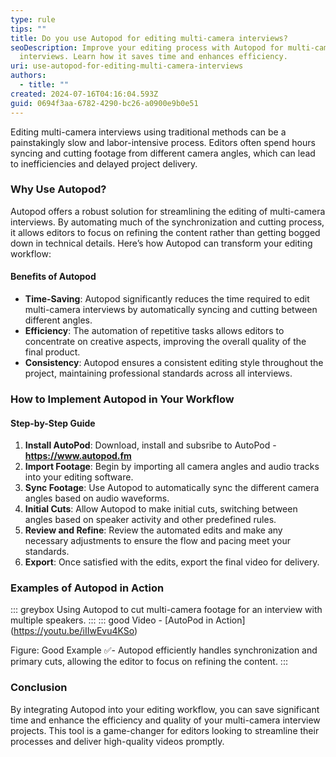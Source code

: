 ```yaml
---
type: rule
tips: ""
title: Do you use Autopod for editing multi-camera interviews?
seoDescription: Improve your editing process with Autopod for multi-camera
  interviews. Learn how it saves time and enhances efficiency.
uri: use-autopod-for-editing-multi-camera-interviews
authors:
  - title: ""
created: 2024-07-16T04:16:04.593Z
guid: 0694f3aa-6782-4290-bc26-a0900e9b0e51
---
```

Editing multi-camera interviews using traditional methods can be a painstakingly slow and labor-intensive process. Editors often spend hours syncing and cutting footage from different camera angles, which can lead to inefficiencies and delayed project delivery.

<!--endintro-->

### Why Use Autopod?

Autopod offers a robust solution for streamlining the editing of multi-camera interviews. By automating much of the synchronization and cutting process, it allows editors to focus on refining the content rather than getting bogged down in technical details. Here’s how Autopod can transform your editing workflow:

#### Benefits of Autopod

* **Time-Saving**: Autopod significantly reduces the time required to edit multi-camera interviews by automatically syncing and cutting between different angles.
* **Efficiency**: The automation of repetitive tasks allows editors to concentrate on creative aspects, improving the overall quality of the final product.
* **Consistency**: Autopod ensures a consistent editing style throughout the project, maintaining professional standards across all interviews.

### How to Implement Autopod in Your Workflow

#### Step-by-Step Guide

1. **Install AutoPod**: Download, install and subsribe to AutoPod - **https://www.autopod.fm**
2. **Import Footage**: Begin by importing all camera angles and audio tracks into your editing software.
3. **Sync Footage**: Use Autopod to automatically sync the different camera angles based on audio waveforms.
4. **Initial Cuts**: Allow Autopod to make initial cuts, switching between angles based on speaker activity and other predefined rules.
5. **Review and Refine**: Review the automated edits and make any necessary adjustments to ensure the flow and pacing meet your standards.
6. **Export**: Once satisfied with the edits, export the final video for delivery.

### Examples of Autopod in Action

::: greybox
Using Autopod to cut multi-camera footage for an interview with multiple speakers.
:::
::: good
Video -  [AutoPod in Action]
(https://youtu.be/iIIwEvu4KSo)


Figure: Good Example ✅- Autopod efficiently handles synchronization and primary cuts, allowing the editor to focus on refining the content.
:::

### Conclusion

By integrating Autopod into your editing workflow, you can save significant time and enhance the efficiency and quality of your multi-camera interview projects. This tool is a game-changer for editors looking to streamline their processes and deliver high-quality videos promptly.
